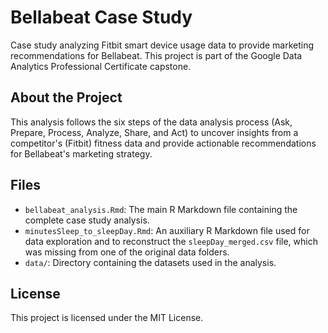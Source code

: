 # Bellabeat Case Study

Case study analyzing Fitbit smart device usage data to provide marketing recommendations for Bellabeat. This project is part of the Google Data Analytics Professional Certificate capstone.

## About the Project

This analysis follows the six steps of the data analysis process (Ask, Prepare, Process, Analyze, Share, and Act) to uncover insights from a competitor's (Fitbit) fitness data and provide actionable recommendations for Bellabeat's marketing strategy.

## Files

*   `bellabeat_analysis.Rmd`: The main R Markdown file containing the complete case study analysis.
*   `minutesSleep_to_sleepDay.Rmd`: An auxiliary R Markdown file used for data exploration and to reconstruct the `sleepDay_merged.csv` file, which was missing from one of the original data folders.
*   `data/`: Directory containing the datasets used in the analysis.

## License

This project is licensed under the MIT License.
